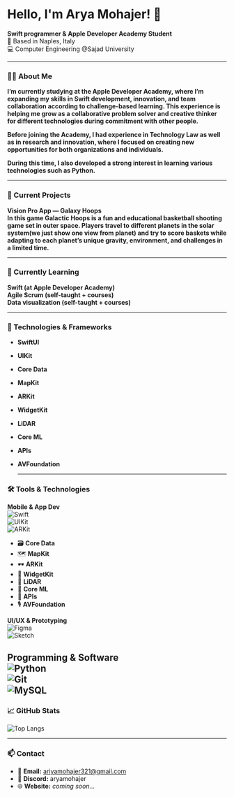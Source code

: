 # Hello, I'm Arya Mohajer! 👋



**Swift programmer & Apple Developer Academy Student**  
📍 Based in Naples, Italy  
💻 Computer Engineering @Sajad University

---

### 👩‍💻 About Me
**I’m currently studying at the Apple Developer Academy, where I’m expanding my skills in Swift development, innovation, and team collaboration according to challenge-based learning. This experience is helping me grow as a collaborative problem solver and creative thinker for different technologies during commitment with other people.**

**Before joining the Academy, I had experience in Technology Law as well as in research and innovation, where I focused on creating new opportunities for both organizations and individuals.**

**During this time, I also developed a strong interest in learning various technologies such as Python.**

---

### 🚀 Current Projects
**Vision Pro App — Galaxy Hoops**  
**In this game Galactic Hoops is a fun and educational basketball shooting game set in outer space. Players travel to different planets in the solar system(we just show one view from planet) and try to score baskets while adapting to each planet’s unique gravity, environment, and challenges in a limited time.**

---


### 🌱 Currently Learning  
**Swift (at Apple Developer Academy)**  
**Agile Scrum (self-taught + courses)**  
**Data visualization (self-taught + courses)**

---

### 🚀 Technologies & Frameworks

- **SwiftUI**  
- **UIKit**  
- **Core Data**  
- **MapKit**  
- **ARKit**  
- **WidgetKit**  
- **LiDAR**  
- **Core ML**  
- **APIs**  
- **AVFoundation**


  ---

### 🛠 Tools & Technologies

**Mobile & App Dev**  
![Swift](https://img.shields.io/badge/-Swift-orange?logo=swift&logoColor=white)  
![UIKit](https://img.shields.io/badge/-UIKit-black?logo=apple&logoColor=white)  
![ARKit](https://img.shields.io/badge/-ARKit-1E90FF?logo=apple&logoColor=white)
- 🗃️ **Core Data**
- 🗺️ **MapKit**  
- 🕶️ **ARKit**  
- 🧩 **WidgetKit**  
- 📡 **LiDAR**  
- 🤖 **Core ML**  
- 🔗 **APIs**  
- 🎙️ **AVFoundation**

**UI/UX & Prototyping**  
![Figma](https://img.shields.io/badge/-Figma-blue?logo=figma&logoColor=white)  
![Sketch](https://img.shields.io/badge/-Sketch-F7B500?logo=sketch&logoColor=white)

**Programming & Software**  
![Python](https://img.shields.io/badge/-Python-3776AB?logo=python&logoColor=white)  
![Git](https://img.shields.io/badge/-Git-F05032?logo=git&logoColor=white)  
![MySQL](https://img.shields.io/badge/-MySQL-4479A1?logo=mysql&logoColor=white)
---

### 📈 GitHub Stats
![Top Langs](https://github-readme-stats.vercel.app/api/top-langs/?username=kimiakarbin&layout=compact)

---

### 📫 Contact

- 📧 **Email:** [ariyamohajer321@gmail.com](mailto:ariyamohajer321@gmail.com)  
- 💬 **Discord:** aryamohajer  
- 🌐 **Website:** *coming soon...*
